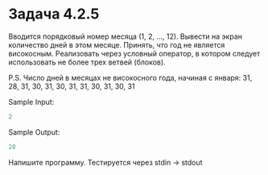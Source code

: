 # Задача 4.2.5

Вводится порядковый номер месяца (1, 2, ..., 12). Вывести на экран количество дней в этом месяце. Принять, что год не является високосным. Реализовать через условный оператор, в котором следует использовать не более трех ветвей (блоков).

P.S. Число дней в месяцах не високосного года, начиная с января: 31, 28, 31, 30, 31, 30, 31, 31, 30, 31, 30, 31

Sample Input:

```python
2
```

Sample Output:

```python
28
```

Напишите программу. Тестируется через stdin → stdout
